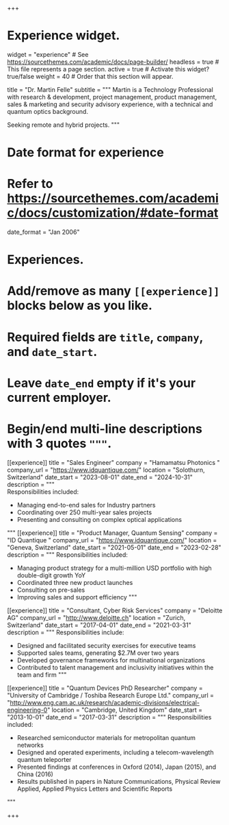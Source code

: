 +++
# Experience widget.
widget = "experience"  # See https://sourcethemes.com/academic/docs/page-builder/
headless = true  # This file represents a page section.
active = true  # Activate this widget? true/false
weight = 40  # Order that this section will appear.

title = "Dr. Martin Felle"
subtitle = """
Martin is a Technology Professional with research & development, project management, product management, sales & marketing and security advisory experience, with a technical and quantum optics background. 

Seeking remote and hybrid projects.
"""

# Date format for experience
#   Refer to https://sourcethemes.com/academic/docs/customization/#date-format
date_format = "Jan 2006"

# Experiences.
#   Add/remove as many `[[experience]]` blocks below as you like.
#   Required fields are `title`, `company`, and `date_start`.
#   Leave `date_end` empty if it's your current employer.
#   Begin/end multi-line descriptions with 3 quotes `"""`.

  [[experience]]
  title = "Sales Engineer"
  company = "Hamamatsu Photonics "
  company_url = "https://www.idquantique.com/"
  location = "Solothurn, Switzerland"
  date_start = "2023-08-01"
  date_end = "2024-10-31"
  description = """   
  Responsibilities included:

  * Managing end-to-end sales for Industry partners
  * Coordinating over 250 multi-year sales projects
  * Presenting and consulting on complex optical applications


   """
  [[experience]]
  title = "Product Manager, Quantum Sensing"
  company = "ID Quantique "
  company_url = "https://www.idquantique.com/"
  location = "Geneva, Switzerland"
  date_start = "2021-05-01"
  date_end = "2023-02-28"
  description = """
  Responsibilities included:
  
  * Managing product strategy for a multi-million USD portfolio with high double-digit growth YoY
  * Coordinated three new product launches
  * Consulting on pre-sales
  * Improving sales and support efficiency
   """
 
  [[experience]]
  title = "Consultant, Cyber Risk Services"
  company = "Deloitte AG"
  company_url = "http://www.deloitte.ch"
  location = "Zurich, Switzerland"
  date_start = "2017-04-01"
  date_end = "2021-03-31"
  description = """
  Responsibilities include:
  
  * Designed and facilitated security exercises for executive teams
  * Supported sales teams, generating $2.7M over two years
  * Developed governance frameworks for multinational organizations
  * Contributed to talent management and inclusivity initiatives within the team and firm
  """
  
  [[experience]]
  title = "Quantum Devices PhD Researcher"
  company = "University of Cambridge / Toshiba Research Europe Ltd."
  company_url = "http://www.eng.cam.ac.uk/research/academic-divisions/electrical-engineering-0"
  location = "Cambridge, United Kingdom"
  date_start = "2013-10-01"
  date_end = "2017-03-31"
  description = """
  Responsibilities included:
  
  * Researched semiconductor materials for metropolitan quantum networks
  * Designed and operated experiments, including a telecom-wavelength quantum teleporter
  * Presented findings at conferences in Oxford (2014), Japan (2015), and China (2016)
  * Results published in papers in Nature Communications, Physical Review Applied, Applied Physics Letters and Scientific Reports

  """

+++
